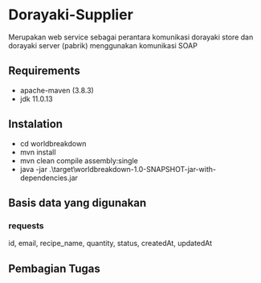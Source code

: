 # Dorayaki-Supplier
Merupakan web service sebagai perantara komunikasi dorayaki store dan dorayaki server (pabrik) menggunakan komunikasi SOAP

## Requirements
- apache-maven (3.8.3)
- jdk 11.0.13

## Instalation
- cd worldbreakdown
- mvn install
- mvn clean compile assembly:single
- java -jar .\target\worldbreakdown-1.0-SNAPSHOT-jar-with-dependencies.jar

## Basis data yang digunakan
### requests
id, email, recipe_name, quantity, status, createdAt, updatedAt

## Pembagian Tugas

